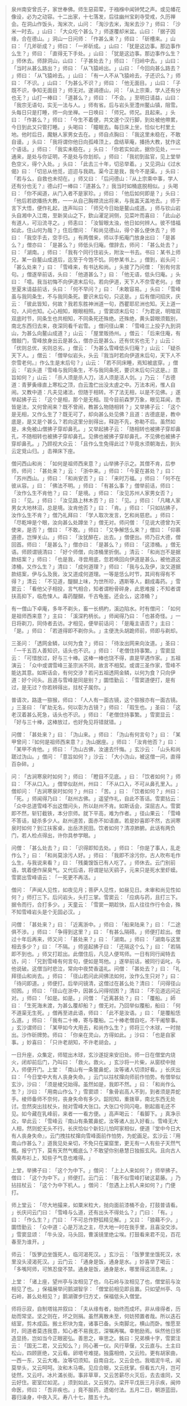 
> 泉州南安曾氏子，家世奉佛。师生惡茹荤，于襁褓中闻钟梵之声。或见幡花像设，必为之动容。十二出家，十七落发，后往幽州宝刹寺受戒，久历禅会。在洞山作饭头，淘米次，山问：​「淘沙去米，淘米去沙？​」师曰：​「沙米一时去。​」山曰：​「大众吃个甚么？​」师遂覆却米盆。山曰：​「据子因缘，合在德山。​」洞山一日问师：​「作甚么来？​」师曰：​「斫槽来。​」山曰：​「几斧斫成？​」师曰：​「一斧斫成。​」山曰：​「犹是这边事。那边事作么生？​」师曰：​「直得无下手处。​」山曰：​「犹是这边事。那边事作么生？​」师休去。师辞洞山，山曰：​「子甚处去？​」师曰：​「归岭中去。​」山曰：​「当时从甚么路出？​」师曰：​「从飞猿岭出。​」山曰：​「今回向甚么路去？​」师曰：​「从飞猿岭去。​」山曰：​「有一人不从飞猿岭去，子还识么？​」师曰：​「不识。​」山曰：​「为甚么不识？​」师曰：​「他无面目。​」山曰：​「子既不识，争知无面目？​」师无对。遂谒德山，问：​「从上宗乘，学人还有分也无？​」山打一棒曰：​「道甚么？​」师曰：​「不会。​」至明日请益，山曰：​「我宗无语句，实无一法与人。​」师有省。后与岩头至澧州鳌山镇，阻雪。头每日只是打睡，师一向坐禅。一日唤曰：​「师兄。师兄。且起来。​」头曰：​「作甚么？​」师曰：​「今生不着便，共文邃个汉行脚，到处被他帶累，今日到此又只管打睡。​」头喝曰：​「瞳眠去。每日床上坐，恰似七村里土地。他时后日，魔魅人家男女去在。​」师自点胸曰：​「我这里未稳在，不敢自谩。​」头曰：​「我将谓你他日向孤峰顶上，盘结草庵，播扬大教，犹作这个语话。​」师曰：​「我实未稳在。​」头曰：​「你若实如此，据你见处，一一通来，是处与你证明，不是处与你划却。​」师曰：​「我初到盐官，见上堂举色空义，得个入处。​」头曰：​「此去三十年，切忌举着。​」又见洞山《过水偈》曰：​「切忌从他觅，迢迢与我疏。渠今正是我，我今不是渠。​」头曰：​「若与么，自救也未彻在。​」师又曰：​「后问德山：『从上宗乘中事，学人还有分也无？』德山打一棒曰：『道甚么？』我当时如桶底脱相似。​」头喝曰：​「你不闻道，从门入者不是家珍。​」师曰：​「他后如何即是？​」头曰：​「他后若欲播扬大教，一一从自己胸襟流出将来，与我盖天盖地去。​」师于言下大悟，便作礼起，连声叫曰：​「师兄今日始是鳌山成道。​」师与钦山岩头自湘中入江南，至新吴山之下，欽山濯足涧侧，见菜叶而喜曰：​「此山必有道人，可沿流寻之。​」师恚曰：​「汝智眼太浊，他日如何辨人。彼不惜福如此，住山何为哉？​」住后僧问：​「和尚见德山，得个甚么便休去？​」师曰：​「我空手去，空手归。​」有两僧来，师以手拓庵门放身出曰：​「是甚么？​」僧亦曰：​「是甚么？​」师低头归庵。僧辞去，师问：​「甚么处去？​」曰：​「湖南。​」师曰：​「我有个同行住岩头，附汝一书去。书曰：某书上师兄，某一自鳌山成道后，迄至于今饱不饥。同参某书上。​」僧到，岩头问：​「甚么处来？​」曰：​「雪峰来，有书达和尚。​」头接了乃问僧：​「别有何言句。​」僧遂举前话，头曰：​「他道甚么？​」曰：​「他无语，低头归庵。​」头曰：​「噫。我当初悔不向伊道末后句。若向伊道，天下人不奈雪老何。​」僧至夏末请益前话，头曰：​「何不早问？​」曰：​「未敢容易。​」头曰：​「雪峰虽与我同条生，不与我同条死。要识末后句，只这是。​」后有僧问招庆，庆云：​「彼此皆知，何故？我若东胜神洲道一句，西瞿耶尼洲也知。天上道一句，人间也知。心心相知，眼眼相照。​」雪窦颂末后句：​「为君说，明暗双双底时节，同条生也共相知，不同条死还殊绝。还殊绝，黄头碧眼须甄别，南北东西归去来，夜深同看千岩雪。​」僧问径山果：​「雪峰三上投子九到洞山，为甚么向鳌山成道？​」山云：​「屋里贩扬州。​」僧云：​「后来住庵，有僧敲门，雪峰放身出云是甚么，僧亦云是甚么，还有优劣也无？​」山云：​「优则总优，劣则总劣。​」僧云：​「为甚么雪峰低头归庵？​」山云：​「疑杀天下人。​」僧云：​「僧举似岩头，头云『我当时若向伊道末后句，天下人不奈雪老何。』作么生是末后句？​」山云：​「若不同床睡，焉知被底穿。​」僧云：​「岩头道『雪峰与我同条生，不与我同条死，要识末后句只这是。』意旨如何？​」山云：​「杀人须是杀人刀，活人须是活人剑。​」乃云：​「古德道：青萝夤缘直上寒松之顶，白云澹伫出没太虗之中。万法本闲，惟人自闹。又教中道：凡夫见诸法，但随于相转。不了法无相，以是不见佛。​」遂举起拂子云：​「这个是相，那个是无相。现今目前森罗万象，眼见耳闻，悉皆是法，又何曾闹来？既不曾闹，教甚么物随相转？​」又举拂子云：​「这个是无相，又作么生了？既无可了，却向甚么处见佛？且道：古德底是，教中底是，是又是个甚么？若向这里分剖得出，释迦不先，弥勒不后。虽然如是，未免被山僧拂子穿却鼻孔。​」又举起拂子云：​「随相转也被拂子穿却鼻孔，不随相转也被拂子穿却鼻孔。见佛也被拂子穿却鼻孔，不见佛也被拂子穿却鼻孔。​」乃顾视大众云：​「且作么生免得此过？毕竟水须朝海去，到头云定覓山归。​」击禅床下座。

> 僧问西山和尚：​「如何是祖师西来意？​」山举拂子示之。其僧不肯，后参师，师问：​「甚处来？​」云：​「浙中来。​」师曰：​「今夏在甚处？​」曰：​「苏州西山。​」师曰：​「和尚安否？​」曰：​「来时万福。​」师曰：​「何不在彼从容。​」曰：​「佛法不明。​」师曰：​「有甚么事？​」僧举前话，师曰：​「汝作么生不肯他？​」曰：​「是境。​」师曰：​「汝见苏州人家男女否？​」曰：​「见。​」师曰：​「汝见路上林木否？​」曰：​「见。​」师曰：​「凡睹人家男女大地林沼，总是境。汝肯他否？​」曰：​「肯。​」师曰：​「只如拈拂子，汝作么生不肯？​」僧乃礼拜曰：​「学人取次发言，乞和尚慈悲。​」师曰：​「尽乾坤是个眼，汝向甚么处蹲坐？​」僧无对。师问僧：​「见说大德曾为天使来，是否？​」僧曰：​「不敢。​」师曰：​「又争解恁么来？​」僧曰：​「仰慕道德，岂惮关山。​」师曰：​「汝犹醉在，出去。​」僧便出。师乃召大德，僧回首。师曰：​「是甚么？​」僧亦曰：​「是甚么？​」师曰：​「这漆桶。​」僧无语。师顾谓镜清曰：​「好个师僧，向漆桶里折倒。​」清云：​「和尚岂不是据款结案？​」师曰：​「也是我，寻尝用底，忽若唤回向伊道是甚么，被他道这漆桶，又作么生？​」清曰：​「成何道理？​」师曰：​「我与么及伊，汝又道据款结案，伊与么及我，汝又道成何道理。一等是恁么时节，其间有得有不得？​」清云：​「不见道，醍醐上味，为世所珍，遇斯等人，翻成毒药。​」雪窦云：​「看他父子相投，言气相合，知者谓粉骨碎身，此恩难报；不知者谓扶高抑下，临危悚人。毒药醍醐，千古龟鉴。还会么，这漆桶？​」

> 有一僧山下卓庵，多年不剃头，畜一长柄杓，溪边陷水。时有僧问：​「如何是祖师西来意？​」主曰：​「溪深杓柄长。​」师闻得乃曰：​「也甚奇怪。​」一日将剃刀，同侍者去访。才相见，便举前话问：​「是庵主语否？​」主曰：​「是。​」师曰：​「若道得即不剃你头。​」主便洗头胡跪师前，师即与剃却。

> 三圣问：​「透网金鳞，以何为食？​」师曰：​「待汝出网来向汝道。​」圣曰：​「一千五百人善知识，话头也不识。​」师曰：​「老僧住持事繁。​」雪窦显云：​「可惜放过，好与三十棒。这棒一棒也饶不得，直是罕遇作家。​」五祖演云：​「众中或谓雪峰三圣宗派不同，故言不相契。或谓三圣作家，雪峰不能达其意。如斯话会，有何交涉？若问五祖透网金鳞，以何为食？只向伊道：好个问头。且道与雪峰是同是别？​」圜悟勤云：​「雪窦道便打，是有过，是无过？你若辨得出，拄杖子属你。​」

> 普请次，路逢一猕猴，师曰：​「人人有一面古镜，这个猕猴亦有一面古镜。​」三圣曰：​「旷劫无名，何以彰为古镜？​」师曰：​「瑕生也。​」圣曰：​「这老汉着甚么死急，话头也不识。​」师曰：​「老僧住持事繁。​」雪窦显云：​「好与三十棒，这棒放过，也好免见将错就错。​」

> 问僧：​「甚处来？​」曰：​「沩山来。​」师曰：​「沩山有何言句？​」曰：​「某甲曾问：『如何是祖师西来意？』沩山据座。​」师曰：​「汝肯他否？​」曰：​「某甲不肯他。​」师曰：​「沩山古佛，汝速去忏悔。​」玄沙云：​「山头和尚蹉过沩山。​」僧问：​「意旨如何？​」沙云：​「大小沩山，被这僧一问，直得百杂碎。​」

> 问：​「古涧寒泉时如何？​」师曰：​「瞪目不见底。​」曰：​「饮者如何？​」师曰：​「不从口入。​」僧举似赵州，州曰：​「不从口入，不可从鼻孔里入。​」僧却问：​「古涧寒泉时如何？​」州曰：​「苦。​」曰：​「饮者如何？​」州曰：​「死。​」师闻得乃曰：​「赵州古佛。​」遥望作礼，自此不答话。雪窦拈云：​「众中总道雪峰不出这僧问头，所以赵州不肯。如斯话会，深屈古人。雪窦即不然，斩钉截铁，本分宗师。就下平高，难为作者。​」径山果云：​「雪峰不答话，疑杀多少人。赵州道苦，面赤不如语直。若是妙喜即不然，古涧寒泉时如何？到江扶客桌，出岳济民田。饮者如何？清凉肺腑。此话有两负门，若人检点得出，许你具参学眼。​」

> 问僧：​「甚么处去？​」曰：​「识得即知去处。​」师曰：​「你是了事人，乱走作么？​」曰：​「和尚莫涂污人好。​」师曰：​「我即不涂污你，古人吹布毛作么生，与我说来看？​」曰：​「残羹馊饭已有人吃了。​」师休去。云门别前语，筑着便作屎臭气。又代后语，将谓是钻天鹞子，元来只是死水里虾蟆。雪窦出雪峰语云：​「一死更不再活。​」

> 僧问：​「声闻人见性，如夜见月；菩萨人见性，如昼见日。未审和尚见性如何？​」师打三下。后问岩头，头打三掌。雪窦云：​「应病与药，且打三下。据令而行，合打多少。​」天童云：​「雪窦一期趁快，后人往往作行令会，殊不知雪峰岩头是个无固必汉。​」

> 问僧：​「甚处来？​」曰：​「近离浙中。​」师曰：​「船来陆来？​」曰：​「二途俱不涉。​」师曰：​「争得到这里？​」曰：​「有甚么隔碍。​」师便打趁出。僧过十年后再来，师又问：​「甚处来？​」曰：​「湖南。​」师曰：​「湖南与这里相去多少？​」曰：​「不隔。​」师竖起拂子曰：​「还隔这个么？​」曰：​「若隔即不到也。​」师又打趁出。此僧住后，凡见人便骂师。一日有同行闻特去访，问：​「兄到雪峰有何言句，便如是骂他。​」遂举前话，被同行诟叱，与他说破。这僧当时悲泣，常向中夜焚香遥礼。问僧：​「甚处去？​」曰：​「礼拜径山和尚去。​」师曰：​「径山若问此间佛法如何，汝作么生只对？​」曰：​「待问即道。​」师便打。后举问镜清，这僧过在甚么处？清曰：​「问得径山彻困。​」师曰：​「径山在浙中，因甚么问得彻困？​」清曰：​「不见道远问近对。​」师曰：​「如是。如是。​」问僧：​「近离甚处？​」曰：​「覆船。​」師曰：​「生死海未渡，为甚么覆却船？​」僧无对。乃回举似覆船，船曰：​「何不道渠无生死。​」僧再至进此语，师曰：​「此不是汝语。​」曰：​「是覆船恁么道。​」师曰：​「我有二十棒，寄与覆船。二十棒老僧自吃，不干阇黎事。​」玄沙谓师曰：​「某甲如今大用去，和尚作么生？​」师将三个木球，一时抛出。沙作斫牌势。师曰：​「你亲在灵山，方得如此。​」沙曰：​「也是自家事。​」妙喜曰：​「只许老胡知，不许老胡会。​」

> 一日升座，众集定，师辊出木球，玄沙遂捉来安旧处。师一日在僧堂内烧火，闭却前后门，乃叫曰：​「救火。救火。​」玄沙将一片柴，从窗棂中抛入，师便开门。上堂：​「南山有一条鳖鼻蛇，汝等诸人切须好看。​」长庆出曰：​「今日堂中大有人丧身失命。​」云门以拄杖撺向师前作怕势。有僧举似玄沙，沙曰：​「须是棱兄始得。虽然如是，我即不然。​」曰：​「和尚作么生？​」沙曰：​「用南山作么？​」雪窦颂：​「象骨岩高人不到，到者须是弄蛇手。棱师备师不奈何，丧身失命有多少。韶阳知，重拨草，南北东西无处讨。忽然突出拄杖头，抛对雪峰大张口。大张口兮同闪电，剔起眉毛还不见。如今藏在乳峰前，来者一一看方便。​」高声喝云：​「看脚下。​」真净示众，举此云：​「雪峰云『南山有条鱉鼻蛇，汝等诸人出入好看』。雪峰无大人相，然则蛇无头不行。长庆恰似个新妇儿怕阿家相似，便道『堂中今日大有人丧身失命』，云门拽拄杖撺向雪峰面前作怕势，为蛇画足。玄沙云：『用南山作甚么？』道我见处亲切，不免只在窠窟里，更无有一人有些子天然气概。报宁门下，莫有天然气概底么？不敢望你别悬慧日独振玄风。且向古人鹘臭布衫上，知些子气息也难得。​」

> 上堂，举拂子曰：​「这个为中下。​」僧问：​「上上人来如何？​」师举拂子。僧曰：​「这个为中下。​」师便打。云门云：​「我不似雪峰打破这葛藤。​」乃拈拄杖云：​「这个为中下机人。​」僧问：​「忽遇上上机人来如何？​」门便打。

> 师上堂云：​「尽大地撮来，如粟米粒大，抛向面前漆桶不会，打鼓普请看。​」长庆问云门曰：​「雪峰与么道，还有出头不得处么？​」门曰：​「有。​」曰：​「作么生？​」门曰：​「不可总作野狐精见解。​」又曰：​「狼藉不少。​」圜悟勤云：​「众中道：心是万法之主，尽大地一时在我手里，且喜没交涉。​」雪窦显颂：​「牛头没，马头回，曹溪镜里绝尘埃。打鼓看来君不见，百花春至为谁开。​」

> 师云：​「饭箩边坐饿死人，临河渴死汉。​」玄沙云：​「饭箩里坐饿死汉，水里没头浸渴死汉。​」云门云：​「通身是饭，通身是水。​」妙喜举了喝云：​「多嘴阿师，可煞忍俊不禁。通身是饭，通身是水，哪里得这消息来。​」

> 上堂：​「诸上座，望州亭与汝相见了也，乌石岭与汝相见了也，僧堂前与汝相见了也。​」保福展举问鹅湖智孚：​「僧堂前相见即且置。只如望州亭、乌石岭，甚么处相见？​」鹅湖骤步归方丈，保福低头入僧堂。

> 师将示寂，自制塔铭并叙曰：​「夫从缘有者，始终而成坏。非从缘得者，历劫而常坚。坚之则在，坏之则捐。虽然离散未至，何妨预置者哉。所以迭石结室，剪木成函。搬土积块为龛，诸事已备。头南脚北，横山而卧。惟愿至时，同道者莫违我意，知心者不易我志，深嘱再嘱。幸勉励焉。纵然他日邪造显扬，岂如当今正眼密弘。善思之，审思之。銘曰：兄弟横十字，雪窦注云：​「国无二君，又云知么？​」同心著一仪。风行草偃，又云直与。土主曰松山，四顾匪绝，又云看。卵塔号难提。独露相倚，又云险。更有胡家曲，一西一东，又云大难。汝等切须知。自南自北，又云会也。我唱泥牛吼，闻莫举头，又云呵呵。汝和木马嘶。见应合眼，又云抚掌。但看五六月，岂可徒然，又云吁。冰片滿长街。事非草草，又云苦薪尽火灭后，去去谁同，又云好住。密室烂如泥。​」须到如此，又云努力。梁开平戊辰三月示疾，闽帅命医，师曰：​「吾非疾也。​」竟不服药，遗偈付法。五月二日，朝游蓝田，暮归澡身，中夜入灭。寿八十七，腊五十九。
